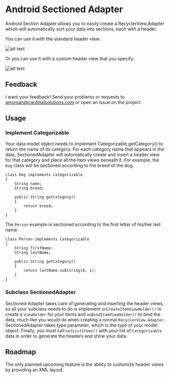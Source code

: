 # Android Sectioned Adapter #
Android Section Adapter allows you to easily create a RecyclerView.Adapter which will automatically
sort your data into sections, each with a header.

You can use it with the standard header view:

![alt text](https://www.dropbox.com/s/2smgszcs0aasl56/Screenshot_2015-08-20-10-58-57.png?dl=0 "Standard Header")

Or you can use it with a custom header view that you specify:

![alt text](https://www.dropbox.com/s/tfzmanhpjhbv3gr/Screenshot_2015-08-20-10-58-18.png?dl=0 "Custom Header")

## Feedback ##
I want your feedback!  Send your problems or requests to 
[amorgan@cardinalsolutions.com](mailto:amorgan@cardinalsolutions.com) or open 
an issue on the project.

## Usage ##

### Implement Categorizable ###
Your data model object needs to implement Categorizable.getCategory() to return the name of its
category.  For each category name that appears in the data, SectionedAdapter will automatically
create and insert a header view for that category and place all the item views beneath it.  For
example, the `Dog` class will be sectioned according to the breed of the dog.
```
class Dog implements Categorizable
{
    String name;
    String breed;

    public String getCategory()
    {
        return breed;
    }
}
```

The `Person` example is sectioned according to the first letter of his/her last name.
```
class Person implements Categorizable
{
    String firstName;
    String lastName;

    public String getCategory()
    {
        return lastName.substring(0, 1);
    }
}
```

### Subclass SectionedAdapter ###
Sectioned Adapter takes care of generating and inserting the header views, so all your subclass
needs to do is implement `onCreateItemViewHolder()` to create a `ViewHolder` for your items and
`onBindItemViewHolder()` to bind the data, much like you would do when creating a normal
`RecyclerView.Adapter`.  SectionedAdapter takes type parameter, which is the type of your model
object.  Finally, you *must* call `setListItems()` with your list of `Categorizable`
data in order to generate the headers and show your data.

## Roadmap ##
The only planned upcoming feature is the ability to customize header views by providing an XML layout.
